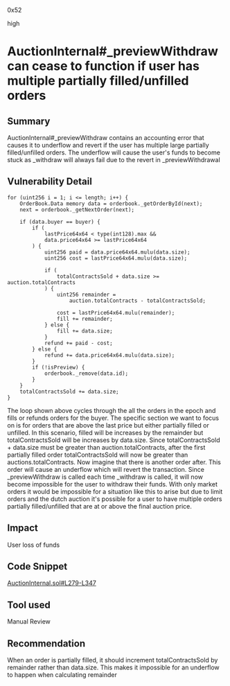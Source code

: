 0x52

high

# AuctionInternal#_previewWithdraw can cease to function if user has multiple partially filled/unfilled orders

## Summary

AuctionInternal#_previewWithdraw contains an accounting error that causes it to underflow and revert if the user has multiple large partially filled/unfilled orders. The underflow will cause the user's funds to become stuck as _withdraw will always fail due to the revert in _previewWithdrawal

## Vulnerability Detail

    for (uint256 i = 1; i <= length; i++) {
        OrderBook.Data memory data = orderbook._getOrderById(next);
        next = orderbook._getNextOrder(next);

        if (data.buyer == buyer) {
            if (
                lastPrice64x64 < type(int128).max &&
                data.price64x64 >= lastPrice64x64
            ) {
                uint256 paid = data.price64x64.mulu(data.size);
                uint256 cost = lastPrice64x64.mulu(data.size);

                if (
                    totalContractsSold + data.size >= auction.totalContracts
                ) {
                    uint256 remainder =
                        auction.totalContracts - totalContractsSold;

                    cost = lastPrice64x64.mulu(remainder);
                    fill += remainder;
                } else {
                    fill += data.size;
                }
                refund += paid - cost;
            } else {
                refund += data.price64x64.mulu(data.size);
            }
            if (!isPreview) {
                orderbook._remove(data.id);
            }
        }
        totalContractsSold += data.size;
    }

The loop shown above cycles through the all the orders in the epoch and fills or refunds orders for the buyer. The specific section we want to focus on is for orders that are above the last price but either partially filled or unfilled. In this scenario, filled will be increases by the remainder but totalContractsSold will be increases by data.size. Since totalContractsSold + data.size must be greater than auction.totalContracts, after the first partially filled order totalContractsSold will now be greater than auctions.totalContracts. Now imagine that there is another order after. This order will cause an underflow which will revert the transaction. Since _previewWithdraw is called each time _withdraw is called, it will now become impossible for the user to withdraw their funds. With only market orders it would be impossible for a situation like this to arise but due to limit orders and the dutch auction it's possible for a user to have multiple orders partially filled/unfilled that are at or above the final auction price.

## Impact

User loss of funds

## Code Snippet

[AuctionInternal.sol#L279-L347](https://github.com/sherlock-audit/2022-09-knox/blob/main/knox-contracts/contracts/auction/AuctionInternal.sol#L279-L347)

## Tool used

Manual Review

## Recommendation

When an order is partially filled, it should increment totalContractsSold by remainder rather than data.size. This makes it impossible for an underflow to happen when calculating remainder